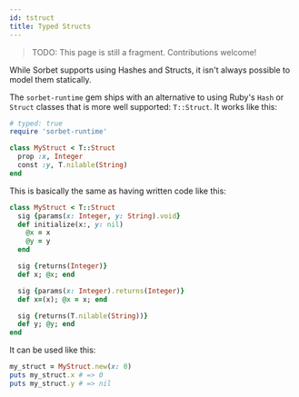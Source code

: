 ```yaml
---
id: tstruct
title: Typed Structs
---
```


> TODO: This page is still a fragment. Contributions welcome!

While Sorbet supports using Hashes and Structs, it isn't always possible to
model them statically.

The `sorbet-runtime` gem ships with an alternative to using Ruby's `Hash` or
`Struct` classes that is more well supported: `T::Struct`. It works like this:

```ruby
# typed: true
require 'sorbet-runtime'

class MyStruct < T::Struct
  prop :x, Integer
  const :y, T.nilable(String)
end
```

This is basically the same as having written code like this:

```ruby
class MyStruct < T::Struct
  sig {params(x: Integer, y: String).void}
  def initialize(x:, y: nil)
    @x = x
    @y = y
  end

  sig {returns(Integer)}
  def x; @x; end

  sig {params(x: Integer).returns(Integer)}
  def x=(x); @x = x; end

  sig {returns(T.nilable(String))}
  def y; @y; end
end
```

It can be used like this:

```ruby
my_struct = MyStruct.new(x: 0)
puts my_struct.x # => 0
puts my_struct.y # => nil
```

